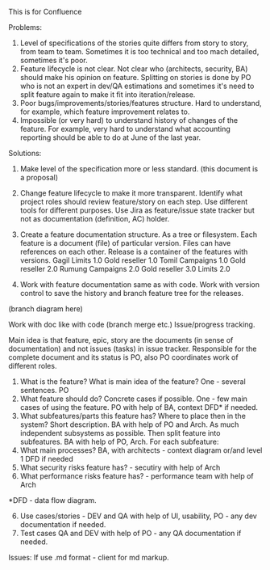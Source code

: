This is for Confluence

Problems:
1. Level of specifications of the stories quite differs from story to story, from team to team. Sometimes it is too technical and too mach detailed, sometimes it's poor.
2. Feature lifecycle is not clear. Not clear who (architects, security, BA) should make his opinion on feature.
    Splitting on stories is done by PO who is not an expert in dev/QA estimations and sometimes it's need to split feature again to make it fit into iteration/release.
3. Poor bugs/improvements/stories/features structure. Hard to understand, for example, which feature improvement relates to.
4. Impossible (or very hard) to understand history of changes of the feature. For example, very hard to understand what accounting reporting should be able to do at June of the last year.

Solutions:
1. Make level of the specification more or less standard. (this document is a proposal)
2. Change feature lifecycle to make it more transparent. Identify what project roles should review feature/story on each step. Use different tools for different purposes.
Use Jira as feature/issue state tracker but not as documentation (definition, AC) holder.
3. Create a feature documentation structure. As a tree or filesystem. Each feature is a document (file) of particular version. Files can have references on each other.
 Release is a container of the features with versions.
    Gagil
        Limits 1.0
        Gold reseller 1.0
    Tomil
                Campaigns 1.0
                Gold reseller 2.0
    Rumung
            Campaigns 2.0
            Gold reseller 3.0
            Limits 2.0

4. Work with feature documentation same as with code. Work with version control to save the history and branch feature tree for the releases.

(branch diagram here)


Work with doc like with code (branch merge etc.)
Issue/progress tracking.

Main idea is that feature, epic, story are the documents (in sense of documentation) and not issues (tasks) in issue tracker.
Responsible for the complete document and its status is PO, also PO coordinates work of different roles.

1. What is the feature? What is main idea of the feature?  One - several sentences. PO
2. What feature should do? Concrete cases if possible. One - few main cases of using the feature. PO with help of BA, context DFD* if needed.
3. What subfeatures/parts this feature has? Where to place then in the system? Short description. BA with help of PO and Arch. As much independent subsystems as possible.
Then split feature into subfeatures. BA with help of PO, Arch.
For each subfeature:
3. What main processes? BA, with architects - context diagram or/and level 1 DFD if needed
4. What security risks feature has? - secutiry with help of Arch
5. What performance risks feature has? - performance team with help of Arch

*DFD - data flow diagram.

6. Use cases/stories - DEV and QA  with help of UI, usability, PO - any dev documentation if needed.
7. Test cases QA and DEV with help of PO - any QA documentation if needed.

Issues:
If use .md format - client for md markup.
